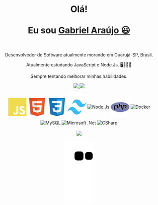 <div>
  
  <h1 align="center">
   Olá!
  <br/><br/>
    Eu sou
    <a href="https://www.linkedin.com/in/gabriel-araújo-53a271240/">Gabriel Araújo 😃️</a>
    <br/><br/>
  </h1>
  
  <p align="center">
    Desenvolvedor de Software atualmente morando em Guarujá-SP, Brasil.
  </p>
  
  <p align="center">
   Atualmente estudando JavaScript e Node.Js. 🖥️👩🏾‍💻
  </p>
  
  <p align="center">
  Sempre tentando melhorar minhas habilidades.
  </p>
  
</div>

<div align="center">
  <a href="https://github.com/GabrielAFSilva">
    <img height="150em" src="https://github-readme-stats.vercel.app/api?username=GabrielAFSilva&count_private=true&include_all_commits=true&show_icons=true&theme=dracula&hide_border=false&show_owner=true"/>
    <img height="150em" src="https://github-readme-stats.vercel.app/api/top-langs/?username=GabrielAFSilva&theme=dracula&hide_border=false&&layout=compact"/>
  </a>
</div>

<div align="center" valign="top"><br>
  <img align="center" alt="Js" height="60" width="60" src="https://raw.githubusercontent.com/devicons/devicon/master/icons/javascript/javascript-plain.svg">
  <img align="center" alt="HTML" height="60" width="60" src="https://raw.githubusercontent.com/devicons/devicon/master/icons/html5/html5-original.svg">
  <img align="center" alt="CSS" height="60" width="60" src="https://raw.githubusercontent.com/devicons/devicon/master/icons/css3/css3-original.svg">
  <img align="center" alt="TailwindCSS" height="80" width="60" src="https://github.com/devicons/devicon/blob/master/icons/tailwindcss/tailwindcss-plain.svg">
  <img align="center" alt="Node.Js" height="60" width="60" src="https://icongr.am/devicon/nodejs-original-wordmark.svg?size=128&color=currentColor" />
  <img align="center" alt="PHP" height="60" width="60" src="https://github.com/devicons/devicon/blob/master/icons/php/php-original.svg" />
  <img align="center" alt="Docker" height="60" width="60" src="https://icongr.am/devicon/docker-original-wordmark.svg?size=128&color=currentColor" />
  <img align="center" alt="MySQL" height="60" width="60" src="https://icongr.am/devicon/mysql-original-wordmark.svg?size=128&color=currentColor" />
  <img align="center" alt="Microsoft .Net" height="60" width="60" src="https://cdn.jsdelivr.net/gh/devicons/devicon/icons/dot-net/dot-net-plain-wordmark.svg"/>
  <img align="center" alt="CSharp" height="60" width="60" src="https://cdn.jsdelivr.net/gh/devicons/devicon/icons/csharp/csharp-line.svg" />
  
</div><br>

<div align="center">
  <a href="https://www.linkedin.com/in/gabriel-araújo-fsilva/" target="_blank"><img src="https://img.shields.io/badge/-LinkedIn-%230077B5?style=for-the-badge&logo=linkedin&logoColor=white" target="_blank"></a> 
</div>

<div align="center">

  ![Snake animation](https://github.com/WDYitz/WDYitz/blob/output/github-contribution-grid-snake.svg)
  
</div>
